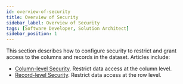 ```yaml
---
id: overview-of-security
title: Overview of Security
sidebar_label: Overview of Security
tags: [Software Developer, Solution Architect]
sidebar_position: 1
---
```


This section describes how to configure security to restrict and grant access to the columns and records in the dataset. Articles include:
* [Column-level Security](column-level-security.md). Restrict data access at the column level. 
* [Record-level Security](record-level-security.md). Restrict data access at the row level. 

